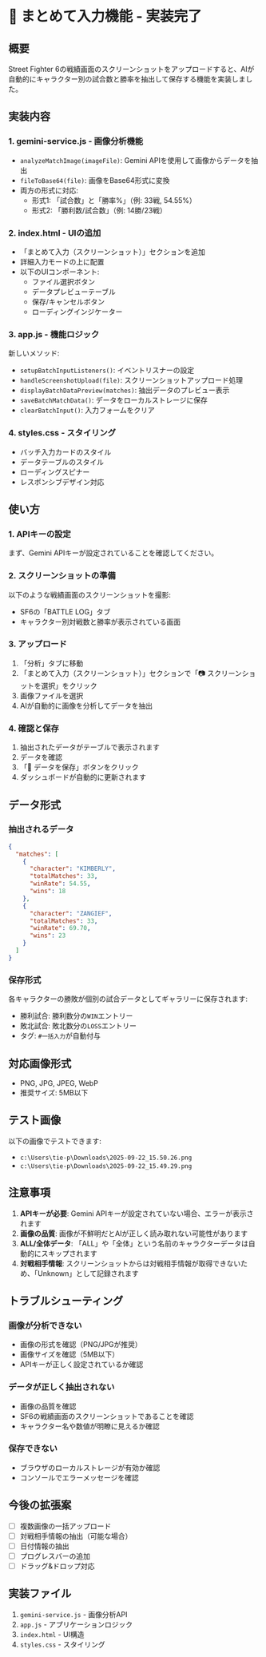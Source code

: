 # 📸 まとめて入力機能 - 実装完了

## 概要
Street Fighter 6の戦績画面のスクリーンショットをアップロードすると、AIが自動的にキャラクター別の試合数と勝率を抽出して保存する機能を実装しました。

## 実装内容

### 1. **gemini-service.js** - 画像分析機能
- `analyzeMatchImage(imageFile)`: Gemini APIを使用して画像からデータを抽出
- `fileToBase64(file)`: 画像をBase64形式に変換
- 両方の形式に対応:
  - 形式1: 「試合数」と「勝率%」（例: 33戦, 54.55%）
  - 形式2: 「勝利数/試合数」（例: 14勝/23戦）

### 2. **index.html** - UIの追加
- 「まとめて入力（スクリーンショット）」セクションを追加
- 詳細入力モードの上に配置
- 以下のUIコンポーネント:
  - ファイル選択ボタン
  - データプレビューテーブル
  - 保存/キャンセルボタン
  - ローディングインジケーター

### 3. **app.js** - 機能ロジック
新しいメソッド:
- `setupBatchInputListeners()`: イベントリスナーの設定
- `handleScreenshotUpload(file)`: スクリーンショットアップロード処理
- `displayBatchDataPreview(matches)`: 抽出データのプレビュー表示
- `saveBatchMatchData()`: データをローカルストレージに保存
- `clearBatchInput()`: 入力フォームをクリア

### 4. **styles.css** - スタイリング
- バッチ入力カードのスタイル
- データテーブルのスタイル
- ローディングスピナー
- レスポンシブデザイン対応

## 使い方

### 1. APIキーの設定
まず、Gemini APIキーが設定されていることを確認してください。

### 2. スクリーンショットの準備
以下のような戦績画面のスクリーンショットを撮影:
- SF6の「BATTLE LOG」タブ
- キャラクター別対戦数と勝率が表示されている画面

### 3. アップロード
1. 「分析」タブに移動
2. 「まとめて入力（スクリーンショット）」セクションで「📷 スクリーンショットを選択」をクリック
3. 画像ファイルを選択
4. AIが自動的に画像を分析してデータを抽出

### 4. 確認と保存
1. 抽出されたデータがテーブルで表示されます
2. データを確認
3. 「💾 データを保存」ボタンをクリック
4. ダッシュボードが自動的に更新されます

## データ形式

### 抽出されるデータ
```json
{
  "matches": [
    {
      "character": "KIMBERLY",
      "totalMatches": 33,
      "winRate": 54.55,
      "wins": 18
    },
    {
      "character": "ZANGIEF",
      "totalMatches": 33,
      "winRate": 69.70,
      "wins": 23
    }
  ]
}
```

### 保存形式
各キャラクターの勝敗が個別の試合データとしてギャラリーに保存されます:
- 勝利試合: 勝利数分の`WIN`エントリー
- 敗北試合: 敗北数分の`LOSS`エントリー
- タグ: `#一括入力`が自動付与

## 対応画像形式
- PNG, JPG, JPEG, WebP
- 推奨サイズ: 5MB以下

## テスト画像
以下の画像でテストできます:
- `c:\Users\tie-p\Downloads\2025-09-22_15.50.26.png`
- `c:\Users\tie-p\Downloads\2025-09-22_15.49.29.png`

## 注意事項
1. **APIキーが必要**: Gemini APIキーが設定されていない場合、エラーが表示されます
2. **画像の品質**: 画像が不鮮明だとAIが正しく読み取れない可能性があります
3. **ALL/全体データ**: 「ALL」や「全体」という名前のキャラクターデータは自動的にスキップされます
4. **対戦相手情報**: スクリーンショットからは対戦相手情報が取得できないため、「Unknown」として記録されます

## トラブルシューティング

### 画像が分析できない
- 画像の形式を確認（PNG/JPGが推奨）
- 画像サイズを確認（5MB以下）
- APIキーが正しく設定されているか確認

### データが正しく抽出されない
- 画像の品質を確認
- SF6の戦績画面のスクリーンショットであることを確認
- キャラクター名や数値が明瞭に見えるか確認

### 保存できない
- ブラウザのローカルストレージが有効か確認
- コンソールでエラーメッセージを確認

## 今後の拡張案
- [ ] 複数画像の一括アップロード
- [ ] 対戦相手情報の抽出（可能な場合）
- [ ] 日付情報の抽出
- [ ] プログレスバーの追加
- [ ] ドラッグ&ドロップ対応

## 実装ファイル
1. `gemini-service.js` - 画像分析API
2. `app.js` - アプリケーションロジック
3. `index.html` - UI構造
4. `styles.css` - スタイリング
